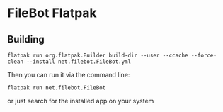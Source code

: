 # FileBot Flatpak

## Building

```
flatpak run org.flatpak.Builder build-dir --user --ccache --force-clean --install net.filebot.FileBot.yml
```

Then you can run it via the command line:

```
flatpak run net.filebot.FileBot
```

or just search for the installed app on your system
